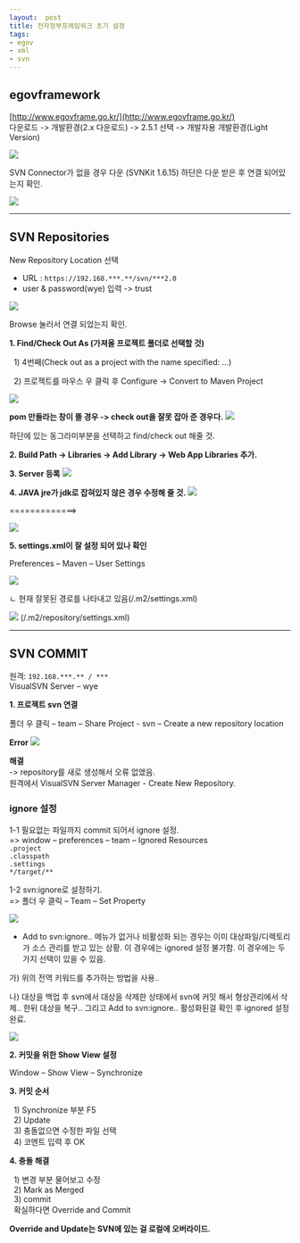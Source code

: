 ```yaml
---
layout:  post
title: 전자정부프레임워크 초기 설정
tags:
- egov
- xml
- svn
---
```


## egovframework

[http://www.egovframe.go.kr/](http://www.egovframe.go.kr/)  
다운로드 -> 개발환경(2.x 다운로드) -> 2.5.1 선택 -> 개발자용 개발환경(Light Version)

[![](/assets/img/egov1.jpg)](/assets/img/egov1.jpg)

SVN Connector가 없을 경우 다운 (SVNKit 1.6.15)
하단은 다운 받은 후 연결 되어있는지 확인.

[![](/assets/img/egov2.jpg)](/assets/img/egov2.jpg)

***

## SVN Repositories

New Repository Location 선택
- URL : `https://192.168.***.**/svn/***2.0`
- user & password(wye) 입력
-> trust

[![](/assets/img/egov3.jpg)](/assets/img/egov3.jpg)

Browse 눌러서 연결 되었는지 확인.

**1. Find/Check Out As (가져올 프로젝트 폴더로 선택할 것)**

&nbsp; 1) 4번째(Check out as a project with the name specified: ...)

&nbsp; 2) 프로젝트를 마우스 우 클릭 후  Configure -> Convert to Maven Project

[![](/assets/img/egov4.jpg)](/assets/img/egov4.jpg)

**pom 만들라는 창이 뜰 경우 -> check out을 잘못 잡아 준 경우다.**
[![](/assets/img/egov5.jpg)](/assets/img/egov5.jpg)

하단에 있는 동그라미부분을 선택하고 find/check out 해줄 것.

**2. Build Path -> Libraries -> Add Library -> Web App Libraries 추가.**

**3. Server 등록**
[![](/assets/img/egov6.jpg)](/assets/img/egov6.jpg)

**4. JAVA jre가 jdk로 잡혀있지 않은 경우 수정해 줄 것.**
[![](/assets/img/egov7.jpg)](/assets/img/egov7.jpg)

=============>

[![](/assets/img/egov8.jpg)](/assets/img/egov8.jpg)

**5. settings.xml이 잘 설정 되어 있나 확인**

Preferences – Maven – User Settings

[![](/assets/img/egov9.jpg)](/assets/img/egov9.jpg)

 ㄴ 현재 잘못된 경로를 나타내고 있음(/.m2/settings.xml)

[![](/assets/img/egov10.jpg)](/assets/img/egov10.jpg)
(/.m2/repository/settings.xml)

***

## SVN COMMIT

원격: `192.168.***.** / ***`  
VisualSVN Server – wye

**1. 프로젝트 svn 연결**

폴더 우 클릭 – team – Share Project - svn – Create a new repository location

**Error**
[![](/assets/img/egov11.jpg)](/assets/img/egov11.jpg)

**해결**  
-> repository를 새로 생성해서 오류 없앴음.  
원격에서 VisualSVN Server Manager - Create New Repository.


### ignore 설정
1-1 필요없는 파일까지 commit 되어서 ignore 설정.  
=> window – preferences – team – Ignored Resources  
`.project`  
`.classpath`  
`.settings`  
`*/target/**`  

1-2 svn:ignore로 설정하기.  
=> 폴더 우 클릭 – Team – Set Property 

[![](/assets/img/egov12.jpg)](/assets/img/egov12.jpg)

* Add to svn:ignore.. 메뉴가 없거나 비활성화 되는 경우는 이미 대상파일/디렉토리가 소스 관리를 받고 있는 상황. 이 경우에는 ignored 설정 불가함.
이 경우에는 두 가지 선택이 있을 수 있음.

가) 위의 전역 키워드를 추가하는 방법을 사용..

나) 대상을 백업 후 svn에서 대상을 삭제한 상태에서 svn에 커밋 해서 형상관리에서 삭제.. 한뒤 대상을 복구.. 그리고 Add to svn:ignore.. 활성화된걸 확인 후 ignored 설정완료.

[![](/assets/img/egov13.jpg)](/assets/img/egov13.jpg)

**2. 커밋을 위한 Show View 설정**

Window – Show View – Synchronize

**3. 커밋 순서**

&nbsp; 1) Synchronize 부분 F5  
&nbsp; 2) Update  
&nbsp; 3) 충돌없으면 수정한 파일 선택  
&nbsp; 4) 코멘트 입력 후 OK

**4. 충돌 해결**

&nbsp; 1) 변경 부분 물어보고 수정  
&nbsp; 2) Mark as Merged  
&nbsp; 3) commit  
&nbsp; 확실하다면 Override and Commit

**Override and Update는 SVN에 있는 걸 로컬에 오버라이드.**


